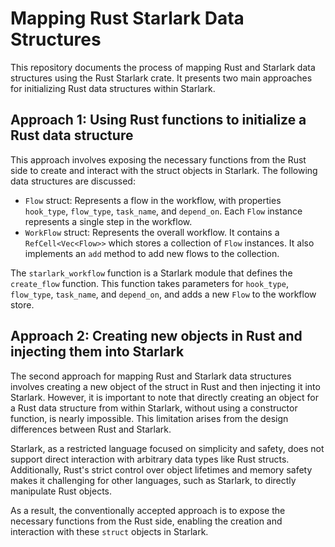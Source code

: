 # Mapping Rust Starlark Data Structures

This repository documents the process of mapping Rust and Starlark data structures using the Rust Starlark crate. It presents two main approaches for initializing Rust data structures within Starlark.

## Approach 1: Using Rust functions to initialize a Rust data structure

This approach involves exposing the necessary functions from the Rust side to create and interact with the struct objects in Starlark. The following data structures are discussed:

- `Flow` struct: Represents a flow in the workflow, with properties `hook_type`, `flow_type`, `task_name`, and `depend_on`. Each `Flow` instance represents a single step in the workflow.
- `WorkFlow` struct: Represents the overall workflow. It contains a `RefCell<Vec<Flow>>` which stores a collection of `Flow` instances. It also implements an `add` method to add new flows to the collection.

The `starlark_workflow` function is a Starlark module that defines the `create_flow` function. This function takes parameters for `hook_type`, `flow_type`, `task_name`, and `depend_on`, and adds a new `Flow` to the workflow store.

## Approach 2: Creating new objects in Rust and injecting them into Starlark

The second approach for mapping Rust and Starlark data structures involves creating a new object of the struct in Rust and then injecting it into Starlark. However, it is important to note that directly creating an object for a Rust data structure from within Starlark, without using a constructor function, is nearly impossible. This limitation arises from the design differences between Rust and Starlark.

Starlark, as a restricted language focused on simplicity and safety, does not support direct interaction with arbitrary data types like Rust structs. Additionally, Rust's strict control over object lifetimes and memory safety makes it challenging for other languages, such as Starlark, to directly manipulate Rust objects.

As a result, the conventionally accepted approach is to expose the necessary functions from the Rust side, enabling the creation and interaction with these `struct` objects in Starlark.
